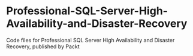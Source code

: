 # Professional-SQL-Server-High-Availability-and-Disaster-Recovery
Code files for Professional SQL Server High Availability and Disaster Recovery, published by Packt
